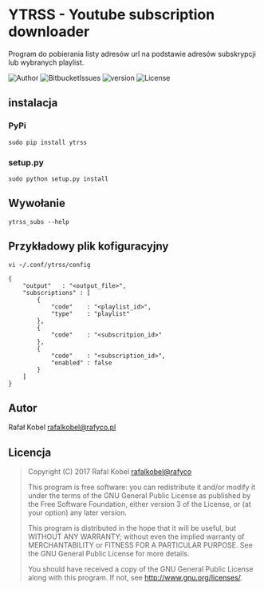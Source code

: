 # YTRSS - Youtube subscription downloader

Program do pobierania listy adresów url na podstawie adresów subskrypcji lub wybranych playlist.

![Author](https://img.shields.io/badge/author-Rafa%C5%82%20Kobel-blue.svg)
![BitbucketIssues](https://img.shields.io/bitbucket/issues/rafyco/ytrss.svg)
![version](https://img.shields.io/pypi/v/ytrss.svg)
![License](https://img.shields.io/badge/license-GNU-blue.svg)

## instalacja

### PyPi

    sudo pip install ytrss

### setup.py

    sudo python setup.py install

## Wywołanie

    ytrss_subs --help

## Przykładowy plik kofiguracyjny

    vi ~/.conf/ytrss/config


```
{
    "output"   : "<output_file>",
    "subscriptions" : [
        {
            "code"    : "<playlist_id>",
            "type"    : "playlist"
        },
        {
            "code"    : "<subscritpion_id>"
        },
        {
            "code"    : "<subscription_id>", 
            "enabled" : false
        }
    ]            
}

```

## Autor

Rafał Kobel <rafalkobel@rafyco.pl>

## Licencja

>    Copyright (C) 2017  Rafal Kobel <rafalkobel@rafyco>
>
>    This program is free software: you can redistribute it and/or modify
>    it under the terms of the GNU General Public License as published by
>    the Free Software Foundation, either version 3 of the License, or
>    (at your option) any later version.
>
>    This program is distributed in the hope that it will be useful,
>    but WITHOUT ANY WARRANTY; without even the implied warranty of
>    MERCHANTABILITY or FITNESS FOR A PARTICULAR PURPOSE.  See the
>    GNU General Public License for more details.
>
>    You should have received a copy of the GNU General Public License
>    along with this program.  If not, see <http://www.gnu.org/licenses/>.

